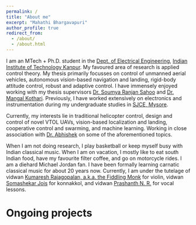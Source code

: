 ```yaml
---
permalink: /
title: "About me"
excerpt: "Mahathi Bhargavapuri"
author_profile: true
redirect_from: 
  - /about/
  - /about.html
---
```

I am an MTech + Ph.D. student in the [Dept. of Electrical Engineering](https://www.iitk.ac.in/ee/), [Indian Institute of Technology Kanpur](https://www.iitk.ac.in/). My favoured area of research is applied control theory. My thesis primarily focusses on control of unmanned aerial vehicles, autonomous vision-based navigation and landing, rigid-body attitude control, robust and adaptive control. I have immensely enjoyed working with my thesis supervisors [Dr. Soumya Ranjan Sahoo](http://home.iitk.ac.in/~srsahoo/) and [Dr. Mangal Kothari](https://www.iitk.ac.in/aero/mangal/). Previously, I have worked extensively on electronics and instrumentation during my undergraduate studies in [SJCE, Mysore](https://sjce.ac.in/).

Currently, my interests lie in traditional helicopter control, design and control of novel VTOL UAVs, vision-based localization and landing, cooperative control and swarming, and machine learning. Working in close association with [Dr. Abhishek](http://www.iitk.ac.in/aero/abhishek/) on some of the aforementioned topics.

When I am not doing research, I play basketball or keep myself busy with Indian classical music. When I am on vacation, I mostly like to eat south Indian food, have my favourite filter coffee, and go on motorcycle rides. I am a diehard Michael Jordan fan. I have been formally learning carnatic classical music for about 20 years now. Currently, I am under the tutelage of vidwan [Kumaresh Rajagopalan, a.k.a. the Fiddling Monk](http://www.kumaresh.in/) for violin, vidwan [Somashekar Jois](https://www.worldkonnakkolacademy.com/) for konnakkol, and vidwan [Prashanth N. R.](https://www.thiraseela.com/artist/profile.php?perfmrid=629) for vocal lessons.

Ongoing projects
=====
